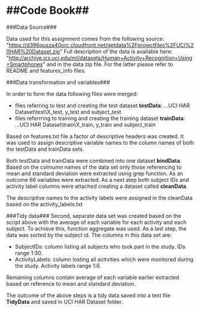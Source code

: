 ##Code Book##
=======================

###Data Source###

Data used for this assignment comes from the following source: "https://d396qusza40orc.cloudfront.net/getdata%2Fprojectfiles%2FUCI%20HAR%20Dataset.zip" Full description of the data is available here: "http://archive.ics.uci.edu/ml/datasets/Human+Activity+Recognition+Using+Smartphones" and in the data zip file. For the latter please refer to README and features_info files. 

###Data transformation and variables###

In order to form the data following files were merged:
* files referring to test and creating the test dataset **testData**: ...UCI HAR Dataset\test\X_test, y_test and subject_test
* files referrring to training and creating the training dataset **trainData**: ...UCI HAR Dataset\train\X_train, y_train and subject_train

Based on features.txt file a factor of descriptive headers was created. It was used to assign descriptive variable names to the column names of both the testData and trainData sets.

Both testData and trainData were combined into one dataset **bindData**. Based on the colmumn names of the data set only those referencing to mean and standard deviation were extracted using grep function. As an outcome 66 variables were extracted. As a next step both subject IDs and activity label columns were attached creating a dataset called **cleanData**.

The descriptive names to the activity labels were assigned in the cleanData based on the activity_labels.txt

###Tidy data###
Second, separate data set was created based on the script above with the average of each variable for each activity and each subject. To achieve this, function aggregate was used. As a last step, the data was sorted by the subject id. The columns in this data set are:
* SubjectIDs: column listing all subjects who took part in the study. IDs range 1:30.
* ActivityLabels: column losting all acitvities which were monitored during the study. Activity labels range 1:6.

Remaining columns contain average of each variable earlier extracted based on reference to mean and standard deviation.

The outcome of the above steps is a tidy data saved into a text file **TidyData** and saved in UCI HAR Dataset folder.

